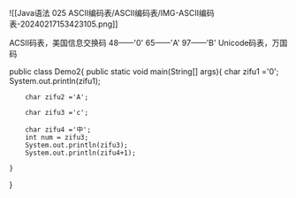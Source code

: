 ![[Java语法 025 ASCII编码表/ASCII编码表/IMG-ASCII编码表-20240217153423105.png]]

ACSII码表，美国信息交换码
48——'0'
65——'A'
97——'B'
Unicode码表，万国码

public class Demo2{
	public static void main(String[] args){
		char zifu1 ='0';
		System.out.println(zifu1);
		
		char zifu2 ='A';
		
		char zifu3 ='c';
		
		char zifu4 ='中';
		int num = zifu3;
		System.out.println(zifu3);
		System.out.println(zifu4+1);
		
	}
}


